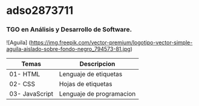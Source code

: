# adso2873711

### TGO en Análisis y Desarrollo de Software.

![Aguila] (https://img.freepik.com/vector-premium/logotipo-vector-simple-aguila-aislado-sobre-fondo-negro_794573-81.jpg) 

| Temas | Descripcion |
|-------|-------------|
|01- HTML| Lenguaje de etiquetas|
|02- CSS| Hojas de etiquetas|
|03- JavaScript| Lenguaje de programacion |

